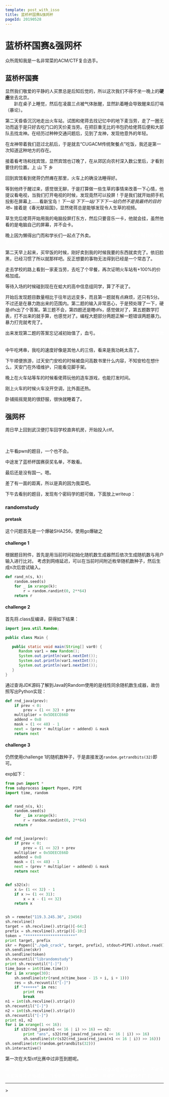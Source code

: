```yaml
---
template: post_with_isso
title: 蓝桥杯国赛&强网杯
pageId: 20190528
---
```


<style>
    .hid {
        color: white;
    }
    .hid:hover {
        color: black;
    }
</style>

# 蓝桥杯国赛&强网杯

众所周知我是一名非常菜的ACM/CTF复合选手。

## 蓝桥杯国赛

显然我们敬爱的平静的人买票总是后知后觉的，所以这次我们不得不坐一晚上的**硬座**坐去北京。<span class="hid">晚上的火车非常无聊什么都玩不了，于是和可爱的红小豆胡扯了一晚上。</span>趴在桌子上睡觉，然后在凌晨三点被气体胀醒，显然趴着睡会导致醒来后打嗝（暴论）。

第二天昏昏沉沉地走出火车站，试图和佬蒋去找记忆中的地下麦当劳，走了一圈无功而返于是只好去吃门口的天价麦当劳。在把巨重无比的书包扔给佬蒋后便和大部队去找龙神。在经历过种种交通问题后，见到了龙神，发现他意外的年轻。

在龙神带着我们逛过北航后，于是就去“CUGACM传统聚餐点”吃饭，我还是第一次知道这种地方的存在。

接着看考场和找宾馆，显然宾馆也订晚了，在从郊区向农村深入数公里后，才看到要住的位置。上 山 下 乡

回到宾馆看到佬蒋仍然瘫在那里，火车上的确没法睡得好。

等到他终于醒过来，感觉很无聊，于是打算做一些生草的事情来改善一下心情，他提议看电视，当我们打开电视的时候，发现竟然可以投屏！于是我们就开始把手机投影在屏幕上……看新宝岛！*下一站 下下一站/下下下一站仍然不是我最终的目的地\~* 接着是《春光献祖国》，显然佬蒋总是能够发现令人生草的视频。

草生完后佬蒋开始用我的电脑投屏打东方，然后只要音乐一卡，他就会挂，虽然他看的是电脑自己的屏幕，并不会卡。

晚上因为懒得出门而和学长们一起点了外卖。<span class="hid">吃饭时还被学长调侃（x </span><span class="hid">我也希望那是真的</span>

第二天早上起来，买早饭的时候，刚好卖到我的时候我要的东西就卖完了。依旧脸黑，已经习惯了所以就那样吧。反正想要的事物无法得到已经是一个常态了。

走去学校的路上看到一家麦当劳，去吃了个早餐，再次证明火车站有+100%的价格加成。

等待入场的时候碰到现在在蛤大的高中信息组同学，算了不说了。

开始后发现题目数量相比于往年远远变多，而且第一题就有点麻烦，还只有5分。不过还是在暴力跑出来的范围内。第二题的输入非常恶心，于是预处理了一下，硬是dfs出了个答案。第三题不会，第四题还是瞎dfs，感觉做对了，第五题数学打表，打不出来的就手算，也感觉对了。编程大题部分两题正解一题错误两题暴力。暴力打完就考完了。

出来发现第二题的答案忘记减初始值了，血亏。<span class="hid">拍照时的表情被红小豆评价为很糟糕，显然我不开心的时候是容易辨认的。</span>

中午吃烤串，我吃的速度好像是其他人的三倍，看来是我功耗太高了。

下午顺便旅游，过天安门安检的时候被盘问高数书里什么内容，不知安检在想什么，天安门在外墙维护，只能看见脚手架。

晚上在火车站等车的时候看佬蒋玩他的造车游戏，也能打发时间。

刚上火车的时候火车没开空调，比外面还热。

卧铺摇摇晃晃的很舒服，很快就睡着了。

## 强网杯

周日早上回到武汉便打车回学校直奔机房，开始投入ctf。

<span class="hid">红小豆醒的超晚，明明她还要打武理校赛的。</span>

上午看pwn的题目，一个也不会。

中途发了蓝桥杯国赛获奖名单，不敢看。

最后还是没有国一。嗯。

差了有一面的距离，所以是真的因为我菜吧。

下午去看别的题目，发现有个密码学的题可做，下面放上writeup：

### randomstudy

#### pretask

这个问题首先是一个爆破SHA256，使用go爆破之

#### challenge 1

根据题目附件，首先是用当前时间初始化随机数生成器然后依次生成随机数与用户输入进行比对。
考虑到网络延迟，可以在当前时间附近枚举随机数种子，然后生成n次后尝试输入。

```python
def rand_n(s, k):
    random.seed(s)
    for _ in xrange(k):
        r = random.randint(0, 2**64)
    return r
```

#### challenge 2

首先将.class反编译，获得如下结果：

```java
import java.util.Random;

public class Main {

   public static void main(String[] var0) {
      Random var1 = new Random();
      System.out.println(var1.nextInt());
      System.out.println(var1.nextInt());
      System.out.println(var1.nextInt());
   }
}
```

通过查询JDK源码了解到Java的Random使用的是线性同余随机数生成器，故仿照写出Python实现：

```python
def rnd_java(prev):
    if prev < 0:
        prev = (1 << 32) + prev
    multiplier = 0x5DEECE66D
    addend = 0xB
    mask = (1 << 48) - 1
    next = (prev * multiplier + addend) & mask
    return next
```

#### challenge 3

仍然使用challenge 1的随机数种子，于是直接发送`random.getrandbits(32)`即可。

exp如下：

```python
from pwn import *
from subprocess import Popen, PIPE
import time, random


def rand_n(s, k):
    random.seed(s)
    for _ in xrange(k):
        r = random.randint(0, 2**64)
    return r


def rnd_java(prev):
    if prev < 0:
        prev = (1 << 32) + prev
    multiplier = 0x5DEECE66D
    addend = 0xB
    mask = (1 << 48) - 1
    next = (prev * multiplier + addend) & mask
    return next


def s32(x):
    x &= (1 << 32) - 1
    if x >= (1 << 31):
        x = x - (1 << 32)
    return x


sh = remote("119.3.245.36", 23456)
sh.recvline()
target = sh.recvline().strip()[-64:]
prefix = sh.recvline().strip()[-10:]
token = "**********************"
print target, prefix
skr = Popen(["./qwb_crack", target, prefix], stdout=PIPE).stdout.read().strip()
sh.sendline(skr)
sh.sendline(token)
sh.recvuntil("librandomstudy")
print sh.recvuntil("[-]")
time_base = int(time.time())
for i in xrange(30):
    sh.sendline(str(rand_n(time_base - 15 + i, i + 1)))
    res = sh.recvuntil("[-]")
    if "++++++" in res:
        print res
        break
n1 = int(sh.recvline().strip())
sh.recvuntil("[-]")
n2 = int(sh.recvline().strip())
sh.recvuntil("[-]")
print n1, n2
for i in xrange(1 << 16):
    if s32(rnd_java(n1 << 16 | i) >> 16) == n2:
        print "ans", s32(rnd_java(rnd_java(n1 << 16 | i)) >> 16)
        sh.sendline(str(s32(rnd_java(rnd_java(n1 << 16 | i)) >> 16)))
sh.sendline(str(random.getrandbits(32)))
sh.interactive()
```

第一次在大型ctf比赛中过非签到题呢。

<span class="hid">晚上和打完武理校赛的红小豆讨论题目，发现自己好像理想情况能做六个，不过现场发挥肯定还有减益。可爱的红小豆打得比武理一队都好，真是棒到不行了。</span>

<hr />
> <span id='poem'></span>

<div id="__comment"></div>
<script>$(function(){$.ajax('/api/poem?rnd='+Date.now()+Math.random()).done(function(data){$('#poem').text(data);});});</script>
